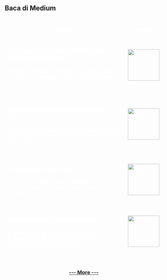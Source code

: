 ## Baca di Medium

<!--START_SECTION:medium-->

<div style="overflow-x:auto;">
<table style="width: 100%; border-collapse: collapse; color: white;">
  <tr>
    <th style="border: 1px solid white; padding: 10px;">Summary</th>
    <th style="border: 1px solid white; padding: 10px;">Thumbnail</th>
  </tr>
  <tr>
    <td style="border: 1px solid white; padding: 10px;"><h3><a href="https://medium.com/@dikaelsaputra/abstraksi-dan-kelas-abstrak-dalam-pemrograman-java-f616a1260c80?source=rss-272e0aace4a6------2" target="_blank" style="color: white; text-decoration: none;">Abstraksi dan Kelas Abstrak dalam Pemrograman Java</a></h3><p>Abstraksi adalah konsep penting dalam Object-Oriented Programming (OOP) yang digunakan untuk menyemb...</p></td>
    <td style="border: 1px solid white; padding: 10px;"><img src="https://cdn-images-1.medium.com/max/1024/0*jtXHqF46bz0owTNF.jpg" alt="Post Image" style="width: 100px; height: auto;" /></td>
  </tr>
  <tr>
    <td style="border: 1px solid white; padding: 10px;"><h3><a href="https://medium.com/@dikaelsaputra/polimorfisme-dalam-pemrograman-java-39890c0a08ea?source=rss-272e0aace4a6------2" target="_blank" style="color: white; text-decoration: none;">Polimorfisme dalam Pemrograman Java</a></h3><p>Polimorfisme adalah salah satu konsep penting dalam pemrograman berorientasi objek (OOP). Dalam Java...</p></td>
    <td style="border: 1px solid white; padding: 10px;"><img src="https://cdn-images-1.medium.com/max/750/0*wiVfPfcjZr6ZlMIq.png" alt="Post Image" style="width: 100px; height: auto;" /></td>
  </tr>
  <tr>
    <td style="border: 1px solid white; padding: 10px;"><h3><a href="https://medium.com/@dikaelsaputra/inheritance-dalam-java-2145648ad259?source=rss-272e0aace4a6------2" target="_blank" style="color: white; text-decoration: none;">Inheritance dalam Java</a></h3><p>Inheritance dalam Java: Membuat Kelas TurunanInheritance atau pewarisan adalah salah satu konsep das...</p></td>
    <td style="border: 1px solid white; padding: 10px;"><img src="https://cdn-images-1.medium.com/max/1024/0*j228EAaH0-pIXt2y.jpg" alt="Post Image" style="width: 100px; height: auto;" /></td>
  </tr>
  <tr>
    <td style="border: 1px solid white; padding: 10px;"><h3><a href="https://medium.com/@dikaelsaputra/enkapsulasi-dan-akses-modifier-2157af7cf274?source=rss-272e0aace4a6------2" target="_blank" style="color: white; text-decoration: none;">Enkapsulasi dan Akses Modifier</a></h3><p>Enkapsulasi dan Akses Modifier dalam Pemrograman Berorientasi ObjekDalam pemrograman berorientasi ob...</p></td>
    <td style="border: 1px solid white; padding: 10px;"><img src="https://cdn-images-1.medium.com/max/827/1*sUycVMDsajgARsD8W1t4uw.png" alt="Post Image" style="width: 100px; height: auto;" /></td>
  </tr>
</table>
</div>

<!--END_SECTION:medium-->

<div align="center">
  
### [--- More ---](https://medium.com/@dikaelsaputra)

</div>